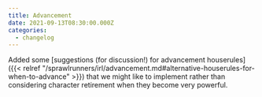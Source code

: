 ```yaml
---
title: Advancement
date: 2021-09-13T08:30:00.000Z
categories:
  - changelog
---
```


Added some [suggestions (for discussion!) for advancement houserules]({{< relref "/sprawlrunners/irl/advancement.md#alternative-houserules-for-when-to-advance" >}}) that we might like to implement rather than considering character retirement when they become very powerful.
<!--more-->
